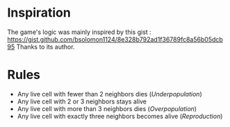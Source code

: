 # Inspiration
The game's logic was mainly inspired by this gist : https://gist.github.com/bsolomon1124/8e328b792ad1f36789fc8a56b05dcb95
Thanks to its author.

# Rules
* Any live cell with fewer than 2 neighbors dies (*Underpopulation*)
* Any live cell with 2 or 3 neighbors stays alive
* Any live cell with more than 3 neighbors dies (*Overpopulation*)
* Any live cell with exactly three neighbors becomes alive (*Reproduction*)


